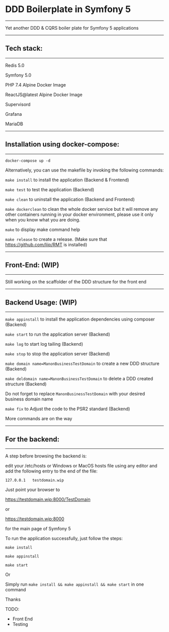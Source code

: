 # DDD Boilerplate in Symfony 5
________________________________________________________________________________

Yet another DDD & CQRS boiler plate for Symfony 5 applications


________________________________________________________________________________
## Tech stack:
________________________________________________________________________________

Redis 5.0

Symfony 5.0

PHP 7.4 Alpine Docker Image

ReactJS@latest Alpine Docker Image

Supervisord

Grafana

MariaDB

________________________________________________________________________________
## Installation using docker-compose:
________________________________________________________________________________

``` docker-compose up -d ```

Alternatively, you can use the makefile by invoking the following commands:

``` make install ``` to install the application (Backend & Frontend)

``` make test ``` to test the application (Backend)

``` make clean ``` to uninstall the application (Backend and Frontend)

``` make dockerclean ``` to clean the whole docker service but it will remove any other containers running in your docker environment, please use it only when you know what you are doing.

``` make ``` to display make command help

``` make release ``` to create a release. (Make sure that https://github.com/liip/RMT is installed)


________________________________________________________________________________
## Front-End: (WIP)
________________________________________________________________________________

Still working on the scaffolder of the DDD structure for the front end


________________________________________________________________________________
## Backend Usage: (WIP)
________________________________________________________________________________

``` make appinstall ``` to install the application dependencies using composer (Backend)

``` make start ``` to run the application server (Backend)

``` make log ``` to start log tailing (Backend)

``` make stop ``` to stop the application server (Backend)

``` make domain name=ManonBusinessTestDomain ``` to create a new DDD structure (Backend)

``` make deldomain name=ManonBusinessTestDomain ``` to delete a DDD created structure (Backend)

Do not forget to replace ``` ManonBusinessTestDomain ``` with your desired business domain name

``` make fix ``` to Adjust the code to the PSR2 standard (Backend)

More commands are on the way


________________________________________________________________________________
## For the backend:
________________________________________________________________________________

A step before browsing the backend is:

edit your /etc/hosts or Windows or MacOS hosts file using any editor and add the following entry to the end of the file:

``` 127.0.0.1   testdomain.wip ```

Just point your browser to 

https://testdomain.wip:8000/TestDomain 

or 

https://testdomain.wip:8000 

for the main page of Symfony 5

To run the application successfully, just follow the steps:

``` make install ```

``` make appinstall ```

``` make start ```

Or

Simply run ``` make install && make appinstall && make start ``` in one command


Thanks


TODO:
 - Front End
 - Testing